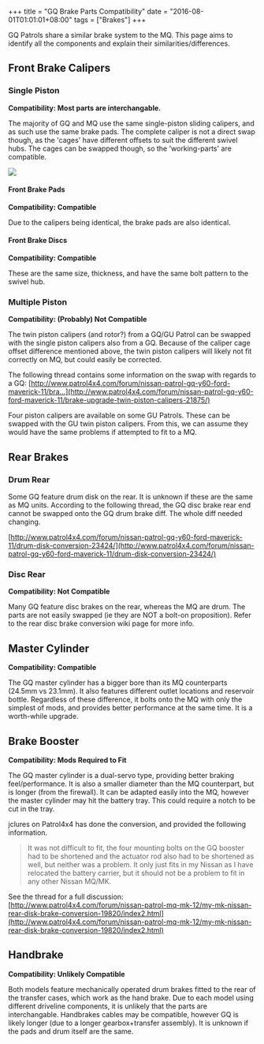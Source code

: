 +++
title = "GQ Brake Parts Compatibility"
date = "2016-08-01T01:01:01+08:00"
tags = ["Brakes"]
+++

GQ Patrols share a similar brake system to the MQ. This page aims to identify all the components and explain their similarities/differences.

## Front Brake Calipers

### Single Piston

**Compatibility: Most parts are interchangable.**

The majority of GQ and MQ use the same single-piston sliding calipers, and as such use the same brake pads. The complete caliper is not a direct swap though, as the 'cages' have different offsets to suit the different swivel hubs. The cages can be swapped though, so the 'working-parts' are compatible.

[![][Image: cage]][Image: cage]

#### Front Brake Pads

**Compatibility: Compatible**

Due to the calipers being identical, the brake pads are also identical.

#### Front Brake Discs

**Compatibility: Compatible**

These are the same size, thickness, and have the same bolt pattern to the swivel hub.

### Multiple Piston

**Compatibility: (Probably) Not Compatible**

The twin piston calipers (and rotor?) from a GQ/GU Patrol can be swapped with the single piston calipers also from a GQ. Because of the caliper cage offset difference mentioned above, the twin piston calipers will likely not fit correctly on MQ, but could easily be corrected.

The following thread contains some information on the swap with regards to a GQ: [http://www.patrol4x4.com/forum/nissan-patrol-gq-y60-ford-maverick-11/bra...](http://www.patrol4x4.com/forum/nissan-patrol-gq-y60-ford-maverick-11/brake-upgrade-twin-piston-calipers-21875/)

Four piston calipers are available on some GU Patrols. These can be swapped with the GU twin piston calipers. From this, we can assume they would have the same problems if attempted to fit to a MQ.

## Rear Brakes

### Drum Rear

Some GQ feature drum disk on the rear. It is unknown if these are the same as MQ units. According to the following thread, the GQ disc brake rear end cannot be swapped onto the GQ drum brake diff. The whole diff needed changing.

[http://www.patrol4x4.com/forum/nissan-patrol-gq-y60-ford-maverick-11/drum-disk-conversion-23424/](http://www.patrol4x4.com/forum/nissan-patrol-gq-y60-ford-maverick-11/drum-disk-conversion-23424/)

### Disc Rear

**Compatibility: Not Compatible**

Many GQ feature disc brakes on the rear, whereas the MQ are drum. The parts are not easily swapped (ie they are NOT a bolt-on proposition). Refer to the rear disc brake conversion wiki page for more info.

## Master Cylinder

**Compatibility: Compatible**

The GQ master cylinder has a bigger bore than its MQ counterparts (24.5mm vs 23.1mm). It also features different outlet locations and reservoir bottle. Regardless of these difference, it bolts onto the MQ with only the simplest of mods, and provides better performance at the same time. It is a worth-while upgrade.

## Brake Booster

**Compatibility: Mods Required to Fit**

The GQ master cylinder is a dual-servo type, providing better braking feel/performance. It is also a smaller diameter than the MQ counterpart, but is longer (from the firewall). It can be adapted easily into the MQ, however the master cylinder may hit the battery tray. This could require a notch to be cut in the tray.

jclures on Patrol4x4 has done the conversion, and provided the following information.

 > It was not difficult to fit, the four mounting bolts on the GQ booster had to be shortened and the actuator rod also had to be shortened as well, but neither was a problem.
 > It only just fits in my Nissan as I have relocated the battery carrier, but it should not be a problem to fit in any other Nissan MQ/MK.

See the thread for a full discussion: [http://www.patrol4x4.com/forum/nissan-patrol-mq-mk-12/my-mk-nissan-rear-disk-brake-conversion-19820/index2.html](http://www.patrol4x4.com/forum/nissan-patrol-mq-mk-12/my-mk-nissan-rear-disk-brake-conversion-19820/index2.html)

## Handbrake

**Compatibility: Unlikely Compatible**

Both models feature mechanically operated drum brakes fitted to the rear of the transfer cases, which work as the hand brake. Due to each model using different driveline components, it is unlikely that the parts are interchangable. Handbrakes cables may be compatible, however GQ is likely longer (due to a longer gearbox+transfer assembly). It is unknown if the pads and drum itself are the same.

[Image: cage]: /wiki/brakes/gq-brake-parts-compatibility/mq-gq-caliper-cage-compare.jpg
